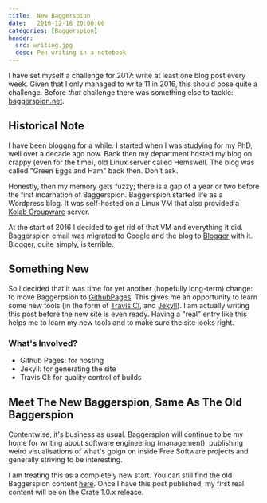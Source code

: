 ```yaml
---
title:  New Baggerspion
date:   2016-12-18 20:00:00
categories: [Baggerspion]
header: 
  src: writing.jpg
  desc: Pen writing in a notebook
---
```

I have set myself a challenge for 2017: write at least one blog post
every week. Given that I only managed to write 11 in 2016, this should
pose quite a challenge. Before *that* challenge there was something
else to tackle: [baggerspion.net](http://baggerspion.net).

## Historical Note

I have been bloggng for a while. I started when I was studying for my
PhD, well over a decade ago now. Back then my department hosted my
blog on crappy (even for the time), old Linux server called
Hemswell. The blog was called "Green Eggs and Ham" back then. Don't
ask.

Honestly, then my memory gets fuzzy; there is a gap of a year or two
before the first incarnation of Baggerspion. Baggerspion started life
as a Wordpress blog. It was self-hosted on a Linux VM that also
provided a [Kolab Groupware](http://www.kolab.org) server.

At the start of 2016 I decided to get rid of that VM and everything it
did. Baggerspion email was migrated to Google and the blog to
[Blogger](http://blogger.com) with it. Blogger, quite simply, is
terrible.

## Something New

So I decided that it was time for yet another (hopefully long-term)
change: to move Baggerpsion to
[GithubPages](http://pages.github.com). This gives me an opportunity
to learn some new tools (in the form of [Travis
CI](http://travis-ci.org), and [Jekyll](http://jekyllrb.com)). I am
actually writing this post before the new site is even ready. Having a
"real" entry like this helps me to learn my new tools and to make sure
the site looks right.

### What's Involved?

- Github Pages: for hosting
- Jekyll: for generating the site
- Travis CI: for quality control of builds

## Meet The New Baggerspion, Same As The Old Baggerspion

Contentwise, it's business as usual. Baggerspion will continue to be
my home for writing about software engineering (management),
publishing weird visualisations of what's goign on inside Free
Software projects and generally striving to be interesting.

I am treating this as a completely new start. You can still find the
old Baggerspion content [here](http://baggerspion.blogspot.com). Once
I have this post published, my first real content will be on the Crate
1.0.x release.